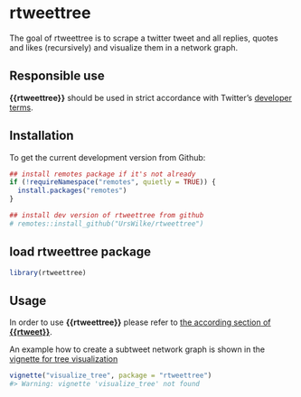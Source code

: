 
<!-- README.md is generated from README.Rmd. Please edit that file -->

# rtweettree

<!-- badges: start -->

<!-- badges: end -->

The goal of rtweettree is to scrape a twitter tweet and all replies,
quotes and likes (recursively) and visualize them in a network graph.

## Responsible use

**{{rtweettree}}** should be used in strict accordance with Twitter’s
[developer
terms](https://developer.twitter.com/en/developer-terms/more-on-restricted-use-cases).

## Installation

To get the current development version from Github:

``` r
## install remotes package if it's not already
if (!requireNamespace("remotes", quietly = TRUE)) {
  install.packages("remotes")
}

## install dev version of rtweettree from github
# remotes::install_github("UrsWilke/rtweettree")
```

## load rtweettree package

``` r
library(rtweettree)
```

## Usage

In order to use **{{rtweettree}}** please refer to [the according
section of **{{rtweet}}**](https://github.com/ropensci/rtweet#usage).

An example how to create a subtweet network graph is shown in the
[vignette for tree
visualization](https://github.com/UrsWilke/tree/master/vignettes/visualize_tree.Rmd)

``` r
vignette("visualize_tree", package = "rtweettree")
#> Warning: vignette 'visualize_tree' not found
```
